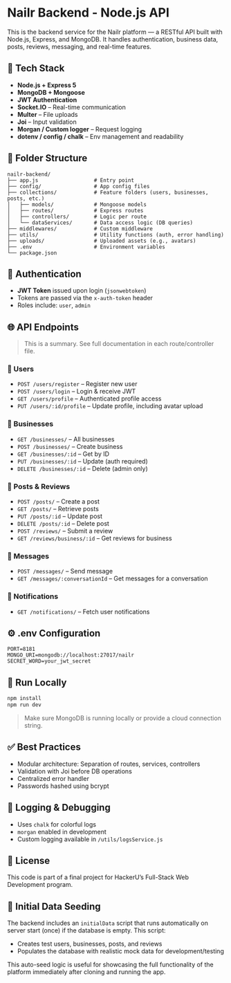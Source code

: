 # Nailr Backend - Node.js API

This is the backend service for the Nailr platform — a RESTful API built with Node.js, Express, and MongoDB. It handles authentication, business data, posts, reviews, messaging, and real-time features.

## 🚀 Tech Stack

- **Node.js + Express 5**
- **MongoDB + Mongoose**
- **JWT Authentication**
- **Socket.IO** – Real-time communication
- **Multer** – File uploads
- **Joi** – Input validation
- **Morgan / Custom logger** – Request logging
- **dotenv / config / chalk** – Env management and readability

## 📁 Folder Structure

```
nailr-backend/
├── app.js                  # Entry point
├── config/                 # App config files
├── collections/            # Feature folders (users, businesses, posts, etc.)
│   ├── models/             # Mongoose models
│   ├── routes/             # Express routes
│   ├── controllers/        # Logic per route
│   └── dataServices/       # Data access logic (DB queries)
├── middlewares/            # Custom middleware
├── utils/                  # Utility functions (auth, error handling)
├── uploads/                # Uploaded assets (e.g., avatars)
├── .env                    # Environment variables
└── package.json
```

## 🔐 Authentication

- **JWT Token** issued upon login (`jsonwebtoken`)
- Tokens are passed via the `x-auth-token` header
- Roles include: `user`, `admin`

## 🌐 API Endpoints

> This is a summary. See full documentation in each route/controller file.

### 🧑 Users

- `POST /users/register` – Register new user
- `POST /users/login` – Login & receive JWT
- `GET /users/profile` – Authenticated profile access
- `PUT /users/:id/profile` – Update profile, including avatar upload

### 🏢 Businesses

- `GET /businesses/` – All businesses
- `POST /businesses/` – Create business
- `GET /businesses/:id` – Get by ID
- `PUT /businesses/:id` – Update (auth required)
- `DELETE /businesses/:id` – Delete (admin only)

### 📝 Posts & Reviews

- `POST /posts/` – Create a post
- `GET /posts/` – Retrieve posts
- `PUT /posts/:id` – Update post
- `DELETE /posts/:id` – Delete post
- `POST /reviews/` – Submit a review
- `GET /reviews/business/:id` – Get reviews for business

### 💬 Messages

- `POST /messages/` – Send message
- `GET /messages/:conversationId` – Get messages for a conversation

### 📢 Notifications

- `GET /notifications/` – Fetch user notifications

## ⚙️ .env Configuration

```env
PORT=8181
MONGO_URI=mongodb://localhost:27017/nailr
SECRET_WORD=your_jwt_secret
```

## 🧪 Run Locally

```bash
npm install
npm run dev
```

> Make sure MongoDB is running locally or provide a cloud connection string.

## ✅ Best Practices

- Modular architecture: Separation of routes, services, controllers
- Validation with Joi before DB operations
- Centralized error handler
- Passwords hashed using bcrypt

## 🧼 Logging & Debugging

- Uses `chalk` for colorful logs
- `morgan` enabled in development
- Custom logging available in `/utils/logsService.js`

## 📄 License

This code is part of a final project for HackerU’s Full-Stack Web Development program.

## 🧪 Initial Data Seeding

The backend includes an `initialData` script that runs automatically on server start (once) if the database is empty. This script:

- Creates test users, businesses, posts, and reviews
- Populates the database with realistic mock data for development/testing

This auto-seed logic is useful for showcasing the full functionality of the platform immediately after cloning and running the app.

